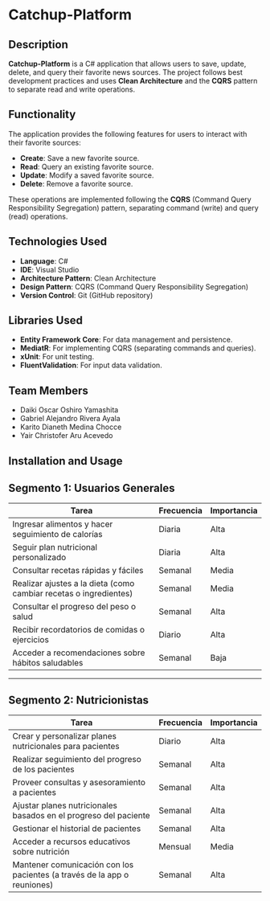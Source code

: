 # Catchup-Platform

## Description

**Catchup-Platform** is a C# application that allows users to save, update, delete, and query their favorite news sources. The project follows best development practices and uses **Clean Architecture** and the **CQRS** pattern to separate read and write operations.

## Functionality

The application provides the following features for users to interact with their favorite sources:

- **Create**: Save a new favorite source.
- **Read**: Query an existing favorite source.
- **Update**: Modify a saved favorite source.
- **Delete**: Remove a favorite source.

These operations are implemented following the **CQRS** (Command Query Responsibility Segregation) pattern, separating command (write) and query (read) operations.

## Technologies Used

- **Language**: C#
- **IDE**: Visual Studio
- **Architecture Pattern**: Clean Architecture
- **Design Pattern**: CQRS (Command Query Responsibility Segregation)
- **Version Control**: Git (GitHub repository)

## Libraries Used

- **Entity Framework Core**: For data management and persistence.
- **MediatR**: For implementing CQRS (separating commands and queries).
- **xUnit**: For unit testing.
- **FluentValidation**: For input data validation.

## Team Members

- Daiki Oscar Oshiro Yamashita
- Gabriel Alejandro Rivera Ayala
- Karito Dianeth Medina Chocce
- Yair Christofer Aru Acevedo

## Installation and Usage

## Segmento 1: Usuarios Generales

| **Tarea**                                | **Frecuencia**    | **Importancia**   |
|------------------------------------------|-------------------|-------------------|
| Ingresar alimentos y hacer seguimiento de calorías | Diaria            | Alta              |
| Seguir plan nutricional personalizado     | Diaria            | Alta              |
| Consultar recetas rápidas y fáciles      | Semanal           | Media             |
| Realizar ajustes a la dieta (como cambiar recetas o ingredientes) | Semanal           | Media             |
| Consultar el progreso del peso o salud   | Semanal           | Alta              |
| Recibir recordatorios de comidas o ejercicios | Diario            | Alta              |
| Acceder a recomendaciones sobre hábitos saludables | Semanal           | Baja              |

---

## Segmento 2: Nutricionistas

| **Tarea**                                | **Frecuencia**    | **Importancia**   |
|------------------------------------------|-------------------|-------------------|
| Crear y personalizar planes nutricionales para pacientes | Diario            | Alta              |
| Realizar seguimiento del progreso de los pacientes | Semanal           | Alta              |
| Proveer consultas y asesoramiento a pacientes | Semanal           | Alta              |
| Ajustar planes nutricionales basados en el progreso del paciente | Semanal           | Alta              |
| Gestionar el historial de pacientes       | Semanal           | Alta              |
| Acceder a recursos educativos sobre nutrición | Mensual           | Media             |
| Mantener comunicación con los pacientes (a través de la app o reuniones) | Semanal           | Alta              |





